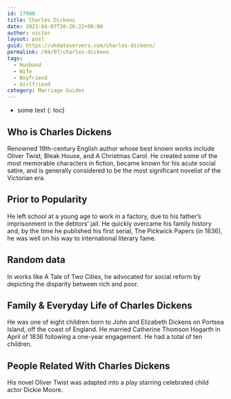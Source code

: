 ```yaml
---
id: 17980
title: Charles Dickens
date: 2021-04-07T20:26:22+00:00
author: victor
layout: post
guid: https://ukdataservers.com/charles-dickens/
permalink: /04/07/charles-dickens
tags:
  - Husband
  - Wife
  - Boyfriend
  - Girlfriend
category: Marriage Guides
---
```


* some text
{: toc}


## Who is Charles Dickens



Renowned 19th-century English author whose best known works include Oliver Twist, Bleak House, and A Christmas Carol. He created some of the most memorable characters in fiction, became known for his acute social satire, and is generally considered to be the most significant novelist of the Victorian era.

                
                
                
## Prior to Popularity



He left school at a young age to work in a factory, due to his father&#8217;s imprisonment in the debtors&#8217; jail. He quickly overcame his family history and, by the time he published his first serial, The Pickwick Papers (in 1836), he was well on his way to international literary fame.

                
                
                
## Random data



In works like A Tale of Two Cities, he advocated for social reform by depicting the disparity between rich and poor.

                
                
                
## Family & Everyday Life of Charles Dickens



He was one of eight children born to John and Elizabeth Dickens on Portsea Island, off the coast of England. He married Catherine Thomson Hogarth in April of 1836 following a one-year engagement. He had a total of ten children.

                
                
                
## People Related With Charles Dickens



His novel Oliver Twist was adapted into a play starring celebrated child actor Dickie Moore.

                
              
            
          
          
          